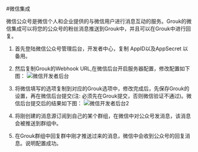 #微信集成

微信公众号是微信个人和企业提供的与微信用户进行消息互动的服务。Grouk的微信集成可以将您的公众号的粉丝消息推送到Grouk中，并且可以在Grouk中进行回复。

1. 首先登陆微信公众号管理后台，开发者中心，复制 AppID以及AppSecret 以备用。
1. 然后复制Grouk的Webhook URL,在微信后台开启服务器配置，修改配置如下图：
![微信开发者后台](https://s3.cn-north-1.amazonaws.com.cn/grouk-public/integration/weichat/weichat_step2.jpg)

1. 将微信填写的选项复制到对应的Grouk选项中，修改完成后，先保存Grouk的设置，再在微信后台提交(注: 必须先在Grouk提交，否则微信验证不通过)。微信后台提交后的结果如下图：
![微信开发者后台2](https://s3.cn-north-1.amazonaws.com.cn/grouk-public/integration/weichat/weichat_step3.jpg)
1. 将刚创建的消息源订阅到自己的某个群组，在微信中对公众号发消息，该消息会被推送到群组中。
1. 在Grouk群组中回复群中刚才推送过来的消息，微信中会收到公众号的回复消息。说明配置成功。
